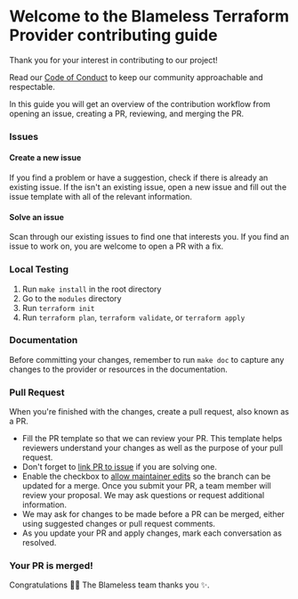 # Welcome to the Blameless Terraform Provider contributing guide

Thank you for your interest in contributing to our project!

Read our [Code of Conduct](./CODE_OF_CONDUCT.md) to keep our community approachable and respectable.

In this guide you will get an overview of the contribution workflow from opening an issue, creating a PR, reviewing, and merging the PR.

### Issues

#### Create a new issue

If you find a problem or have a suggestion, check if there is already an existing issue. If the isn't an existing issue, open a new issue and fill out the issue template with all of the relevant information.

#### Solve an issue

Scan through our existing issues to find one that interests you. If you find an issue to work on, you are welcome to open a PR with a fix.

### Local Testing

1. Run `make install` in the root directory
2. Go to the `modules` directory
3. Run `terraform init`
4. Run `terraform plan`, `terraform validate`, or `terraform apply`

### Documentation

Before committing your changes, remember to run `make doc` to capture any changes to the provider or resources in the documentation.

### Pull Request

When you're finished with the changes, create a pull request, also known as a PR.
- Fill the PR template so that we can review your PR. This template helps reviewers understand your changes as well as the purpose of your pull request.
- Don't forget to [link PR to issue](https://docs.github.com/en/issues/tracking-your-work-with-issues/linking-a-pull-request-to-an-issue) if you are solving one.
- Enable the checkbox to [allow maintainer edits](https://docs.github.com/en/github/collaborating-with-issues-and-pull-requests/allowing-changes-to-a-pull-request-branch-created-from-a-fork) so the branch can be updated for a merge.
Once you submit your PR, a team member will review your proposal. We may ask questions or request additional information.
- We may ask for changes to be made before a PR can be merged, either using suggested changes or pull request comments. 
- As you update your PR and apply changes, mark each conversation as resolved.

### Your PR is merged!

Congratulations :tada::tada: The Blameless team thanks you :sparkles:.
